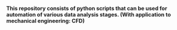#### This repository consists of python scripts that can be used for automation of various data analysis stages. (With application to mechanical engineering: CFD)
